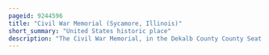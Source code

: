 ```yaml
---
pageid: 9244596
title: "Civil War Memorial (Sycamore, Illinois)"
short_summary: "United States historic place"
description: "The Civil War Memorial, in the Dekalb County County Seat of Sycamore, Illinois, United States, is located in Front of the Dekalb County Courthouse on a public Square. The Memorial was erected in 1896 and dedicated in 1897. The Building is a memorial to the Thousands of Residents of dekalb County who served in the american civil War. It includes an Obelisk which rises to 50 Feet in Height. The Base is adorned with Copper Sculpture sculpted by an unknown Sculptor. On the east Facade of the memorial the Word Antietam denoting the Battle of Antietam is mispronounced. The Work of public Art Underwent its first Restoration in 2005-2006."
---
```

